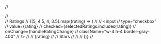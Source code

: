 // <div className="absolute top-14 right-0 bg-white border rounded shadow-lg w-64 p-4 z-10">
          //   <div className="mb-4">
          //     <span className="text-gray-700 text-sm mb-2 block font-medium">Ratings</span>
          //     {[5, 4.5, 4, 3.5].map((rating) => (
          //       <label key={rating} className="flex items-center space-x-2 mb-2">
          //         <input
          //           type="checkbox"
          //           value={rating}
          //           checked={selectedRatings.includes(rating)}
          //           onChange={handleRatingChange}
          //           className="w-4 h-4 border-gray-400"
          //         />
          //         <span className="text-sm text-gray-800 flex items-center gap-1">
          //           {rating}
          //           <FaStar className="text-yellow-500 text-xs" />
          //           Stars
          //         </span>
          //       </label>
          //     ))}
          //   </div>